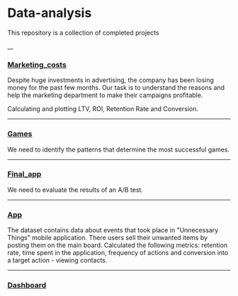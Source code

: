 # Data-analysis
This repository is a collection of completed projects

__
### [Marketing_costs](https://github.com/eugenia26879/Data-analysis/blob/main/marketing_costs/marketing.ipynb)

Despite huge investments in advertising, the company has been losing money for the past few months. 
Our task is to understand the reasons and help the marketing department to make their campaigns profitable.

Calculating and plotting LTV, ROI, Retention Rate and Conversion. 
____
### [Games](https://github.com/eugenia26879/Data-analysis/blob/main/games.ipynb)

We need to identify the patterns that determine the most successful games. 

____
### [Final_app](https://github.com/eugenia26879/Data-analysis/blob/main/final_app/ab_f.ipynb)

We need to evaluate the results of an A/B test. 
____
### [App](https://github.com/eugenia26879/Data-analysis/blob/main/app/app.ipynb)

The dataset contains data about events that took place in "Unnecessary Things" mobile application. 
There users sell their unwanted items by posting them on the main board.
Calculated the following metrics: retention rate, time spent in the application, frequency of actions and conversion into a target action - viewing contacts.
____
### [Dashboard](https://public.tableau.com/views/Event_zh/Dashboard1?:language=en-US&:display_count=n&:origin=viz_share_link)

